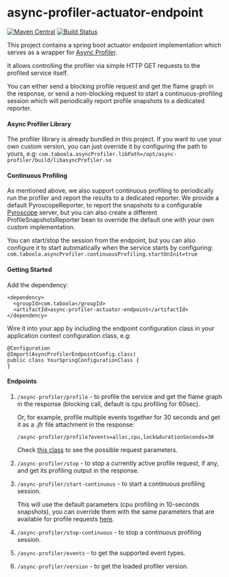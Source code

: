 # async-profiler-actuator-endpoint

[![Maven Central](https://maven-badges.herokuapp.com/maven-central/com.taboola/async-profiler-actuator-endpoint/badge.svg?style=plastic)](https://maven-badges.herokuapp.com/maven-central/com.taboola/async-profiler-actuator-endpoint)
[![Build Status](https://travis-ci.org/taboola/async-profiler-actuator-endpoint.svg?branch=master)](https://travis-ci.org/taboola/async-profiler-actuator-endpoint)

This project contains a spring boot actuator endpoint implementation which serves as a wrapper for [Async Profiler](https://github.com/jvm-profiling-tools/async-profiler).

It allows controlling the profiler via simple HTTP GET requests to the profiled service itself. 

You can either send a blocking profile request and get the flame graph in the response, or send a non-blocking request to start a continuous-profiling session which will periodically report profile snapshots to a dedicated reporter. 

#### Async Profiler Library
The profiler library is already bundled in this project. If you want to use your own custom version, you can just override it by configuring the path to yours, e.g: 
```com.taboola.asyncProfiler.libPath=/opt/async-profiler/build/libasyncProfiler.so```

#### Continuous Profiling
As mentioned above, we also support continuous profiling to periodically run the profiler and report the results to a dedicated reporter.
We provide a default PyroscopeReporter, to report the snapshots to a configurable [Pyroscope](https://github.com/pyroscope-io/pyroscope) server, but you can also create a different ProfileSnapshotsReporter bean to override the default one with your own custom implementation.

You can start/stop the session from the endpoint, but you can also configure it to start automatically when the service starts by configuring:
```com.taboola.asyncProfiler.continuousProfiling.startOnInit=true```


#### Getting Started
Add the dependency:
```
<dependency>
  <groupId>com.taboola</groupId>
  <artifactId>async-profiler-actuator-endpoint</artifactId>
</dependency>
```

Wire it into your app by including the endpoint configuration class in your application context configuration class, e.g:
```
@Configuration
@Import(AsyncProfilerEndpointConfig.class) 
public class YourSpringConfigurationClass {
}
```

#### Endpoints
1. `/async-profiler/profile` - to profile the service and get the flame graph in the response (blocking call, default is cpu profiling for 60sec).
    
    Or, for example, profile multiple events together for 30 seconds and get it as a .jfr file attachment in the response:

   `/async-profiler/profile?events=alloc,cpu,lock&durationSeconds=30`

    Check [this class](https://github.com/taboola/async-profiler-actuator-endpoint/blob/main/src/main/java/com/taboola/async_profiler/api/facade/ProfileRequest.java) to see the possible request parameters.


2. `/async-profiler/stop` - to stop a currently active profile request, if any, and get its profiling output in the response.


3. `/async-profiler/start-continuous` - to start a continuous profiling session. 

    This will use the default parameters (cpu profiling in 10-seconds snapshots), you can override them with the same parameters that are available for profile requests [here](https://github.com/taboola/async-profiler-actuator-endpoint/blob/main/src/main/java/com/taboola/async_profiler/api/facade/ProfileRequest.java).


4. `/async-profiler/stop-continuous` - to stop a continuous profiling session.


5. `/async-profiler/events` - to get the supported event types.


6. `/async-profiler/version` - to get the loaded profiler version.